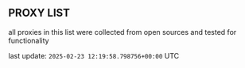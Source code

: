 ## PROXY LIST

all proxies in this list were collected from open sources and tested for functionality

last update: `2025-02-23 12:19:58.798756+00:00` UTC